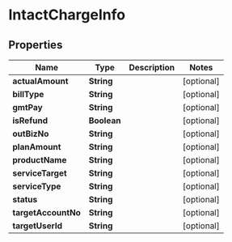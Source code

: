 

# IntactChargeInfo


## Properties

| Name | Type | Description | Notes |
|------------ | ------------- | ------------- | -------------|
|**actualAmount** | **String** |  |  [optional] |
|**billType** | **String** |  |  [optional] |
|**gmtPay** | **String** |  |  [optional] |
|**isRefund** | **Boolean** |  |  [optional] |
|**outBizNo** | **String** |  |  [optional] |
|**planAmount** | **String** |  |  [optional] |
|**productName** | **String** |  |  [optional] |
|**serviceTarget** | **String** |  |  [optional] |
|**serviceType** | **String** |  |  [optional] |
|**status** | **String** |  |  [optional] |
|**targetAccountNo** | **String** |  |  [optional] |
|**targetUserId** | **String** |  |  [optional] |



